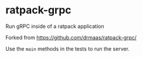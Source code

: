 # ratpack-grpc

Run gRPC inside of a ratpack application

Forked from https://github.com/drmaas/ratpack-grpc/

Use the `main` methods in the tests to run the server.
